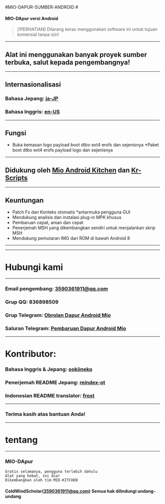 #MIO-DAPUR-SUMBER-ANDROID #
  #### MIO-DApur versi Android
  > [!PERHATIAN]
  > Dilarang keras menggunakan software ini untuk tujuan komersial tanpa izin!
  ***
  ## Alat ini menggunakan banyak proyek sumber terbuka, salut kepada pengembangnya!
  ***
  ## Internasionalisasi
  ### Bahasa Jepang: [ja-JP](README_ja-JP.md)
  ### Bahasa Inggris: [en-US](README.md)
  ***
  ## Fungsi
  * Buka kemasan logo payload boot dtbo ext4 erofs dan sejenisnya
  *Paket boot dtbo ext4 erofs payload logo dan sejenisnya
  ***
  ## Didukung oleh [Mio Android Kitchen](https://github.com/ColdWindScholar/MIO-KITCHEN-SOURCE) dan [Kr-Scripts](https://github.com/ColdWindScholar/kr-scripts)
  ***
  ## Keuntungan
  * Patch Fs dan Konteks otomatis
  *antarmuka pengguna GUI
  * Mendukung analisis dan instalasi plug-in MPK khusus
  * Pembaruan cepat, aman dan cepat
  * Penerjemah MSH yang dikembangkan sendiri untuk menjalankan skrip MSH
  * Mendukung pemutaran IMG dari ROM di bawah Android 8
  ***
  ***
  # Hubungi kami
  ***
  ### Email pengembang: 3590361911@qq.com
  ### Grup QQ: 836898509
  ### Grup Telegram: [Obrolan Dapur Android Mio](https://t.me/mio_android_kitchen_group)
  ### Saluran Telegram: [Pembaruan Dapur Android Mio](https://t.me/mio_android_kitchen)
  ***
  # Kontributor:
  ### Bahasa Inggris & Jepang: [ookiineko](https://github.com/ookiineko)
  ### Penerjemah README Jepang: [reindex-ot](https://github.com/reindex-ot)
### Indonesian README translator: [frost](https://github.com/Frostleaft07)
  ***
  ### Terima kasih atas bantuan Anda!
  ***
  # tentang
  ***
  ### MIO-DApur
  ```
  Gratis selamanya, pengguna terlebih dahulu
  Alat yang hebat, ini dia!
  Dikembangkan oleh tim MIO-KITCHEN
  ```
  #### ColdWindScholar(3590361911@qq.com) Semua hak dilindungi undang-undang ####